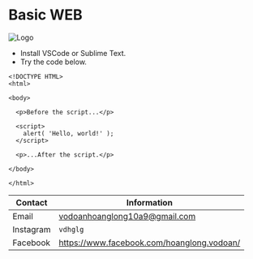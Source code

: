 # Basic WEB
![Logo](https://www.google.com/url?sa=i&url=https%3A%2F%2Fwww.nhancedigital.com%2F4-basic-principles-website-design%2F&psig=AOvVaw01Sg2HMP1-LzJ5paDy29MS&ust=1618063492744000&source=images&cd=vfe&ved=0CAIQjRxqFwoTCJDFy7Gq8e8CFQAAAAAdAAAAABAJ)
- Install VSCode or Sublime Text.
- Try the code below.
```JS
<!DOCTYPE HTML>
<html>

<body>

  <p>Before the script...</p>

  <script>
    alert( 'Hello, world!' );
  </script>

  <p>...After the script.</p>

</body>

</html>
```

| Contact | Information |
|---------|-------------|
| Email   | vodoanhoanglong10a9@gmail.com|
| Instagram  | `vdhglg`|
| Facebook  | https://www.facebook.com/hoanglong.vodoan/
